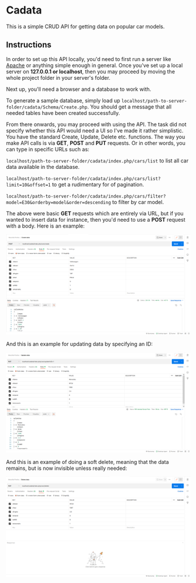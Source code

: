 # Cadata
This is a simple CRUD API for getting data on popular car models.

## Instructions

In order to set up this API locally, you'd need to first run a server like [Apache](https://www.apache.org/) or anything simple enough in general.
Once you've set up a local server on **127.0.0.1 or localhost**, then you may proceed by moving the whole project folder in your server's folder.


Next up, you'll need a browser and a database to work with. 

To generate a sample database, simply load up `localhost/path-to-server-folder/cadata/Schema/Create.php`. You should get a message that all needed tables have been created successfully.

From there onwards, you may proceed with using the API. The task did not specify whether this API would need a UI so I've made it rather simplistic. You have the standard Create, Update, Delete etc. functions.
The way you make API calls is via **GET**, **POST** and **PUT** requests. Or in other words, you can type in specific URLs such as: 

`localhost/path-to-server-folder/cadata/index.php/cars/list` to list all car data available in the database.

`localhost/path-to-server-folder/cadata/index.php/cars/list?limit=10&offset=1` to get a rudimentary for of pagination.

`localhost/path-to-server-folder/cadata/index.php/cars/filter?model=E30&orderby=model&order=descending` to filter by car model.

The above were basic **GET** requests which are entirely via URL, but if you wanted to insert data for instance, then you'd need to use a **POST** request with a body. Here is an example:

![Creating data](https://github.com/roterabe/cadata/blob/main/insert-data.png)

And this is an example for updating data by specifying an ID:

![Updating data](https://github.com/roterabe/cadata/blob/main/update-data.png)

And this is an example of doing a soft delete, meaning that the data remains, but is now invisible unless really needed:

![Deleting data](https://github.com/roterabe/cadata/blob/main/delete-data.png)




